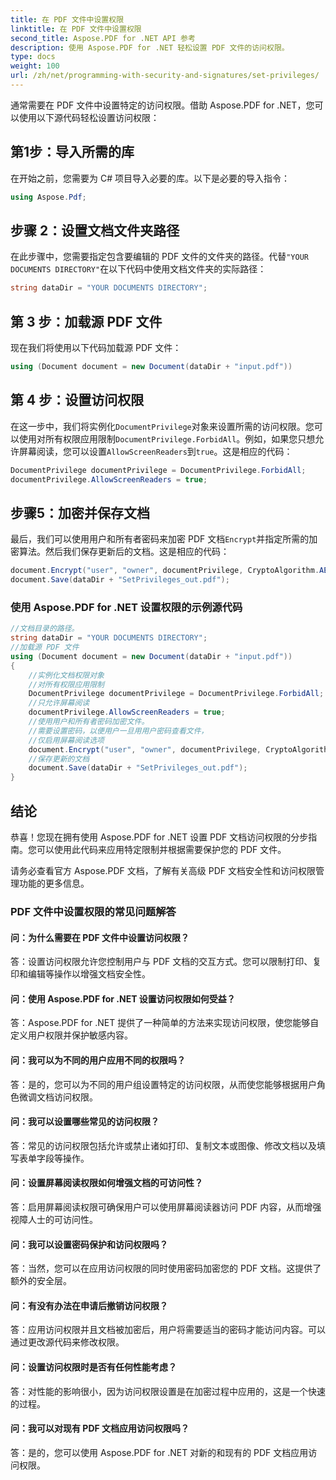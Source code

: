 ```yaml
---
title: 在 PDF 文件中设置权限
linktitle: 在 PDF 文件中设置权限
second_title: Aspose.PDF for .NET API 参考
description: 使用 Aspose.PDF for .NET 轻松设置 PDF 文件的访问权限。
type: docs
weight: 100
url: /zh/net/programming-with-security-and-signatures/set-privileges/
---
```

通常需要在 PDF 文件中设置特定的访问权限。借助 Aspose.PDF for .NET，您可以使用以下源代码轻松设置访问权限：

## 第1步：导入所需的库

在开始之前，您需要为 C# 项目导入必要的库。以下是必要的导入指令：

```csharp
using Aspose.Pdf;
```

## 步骤 2：设置文档文件夹路径

在此步骤中，您需要指定包含要编辑的 PDF 文件的文件夹的路径。代替`"YOUR DOCUMENTS DIRECTORY"`在以下代码中使用文档文件夹的实际路径：

```csharp
string dataDir = "YOUR DOCUMENTS DIRECTORY";
```

## 第 3 步：加载源 PDF 文件

现在我们将使用以下代码加载源 PDF 文件：

```csharp
using (Document document = new Document(dataDir + "input.pdf"))
```

## 第 4 步：设置访问权限

在这一步中，我们将实例化`DocumentPrivilege`对象来设置所需的访问权限。您可以使用对所有权限应用限制`DocumentPrivilege.ForbidAll`。例如，如果您只想允许屏幕阅读，您可以设置`AllowScreenReaders`到`true`。这是相应的代码：

```csharp
DocumentPrivilege documentPrivilege = DocumentPrivilege.ForbidAll;
documentPrivilege.AllowScreenReaders = true;
```

## 步骤5：加密并保存文档

最后，我们可以使用用户和所有者密码来加密 PDF 文档`Encrypt`并指定所需的加密算法。然后我们保存更新后的文档。这是相应的代码：

```csharp
document.Encrypt("user", "owner", documentPrivilege, CryptoAlgorithm.AESx128, false);
document.Save(dataDir + "SetPrivileges_out.pdf");
```

### 使用 Aspose.PDF for .NET 设置权限的示例源代码 
```csharp
//文档目录的路径。
string dataDir = "YOUR DOCUMENTS DIRECTORY";
//加载源 PDF 文件
using (Document document = new Document(dataDir + "input.pdf"))
{
	//实例化文档权限对象
	//对所有权限应用限制
	DocumentPrivilege documentPrivilege = DocumentPrivilege.ForbidAll;
	//只允许屏幕阅读
	documentPrivilege.AllowScreenReaders = true;
	//使用用户和所有者密码加密文件。
	//需要设置密码，以便用户一旦用用户密码查看文件，
	//仅启用屏幕阅读选项
	document.Encrypt("user", "owner", documentPrivilege, CryptoAlgorithm.AESx128, false);
	//保存更新的文档
	document.Save(dataDir + "SetPrivileges_out.pdf");
}
```

## 结论

恭喜！您现在拥有使用 Aspose.PDF for .NET 设置 PDF 文档访问权限的分步指南。您可以使用此代码来应用特定限制并根据需要保护您的 PDF 文件。

请务必查看官方 Aspose.PDF 文档，了解有关高级 PDF 文档安全性和访问权限管理功能的更多信息。

### PDF 文件中设置权限的常见问题解答

#### 问：为什么需要在 PDF 文件中设置访问权限？

答：设置访问权限允许您控制用户与 PDF 文档的交互方式。您可以限制打印、复印和编辑等操作以增强文档安全性。

#### 问：使用 Aspose.PDF for .NET 设置访问权限如何受益？

答：Aspose.PDF for .NET 提供了一种简单的方法来实现访问权限，使您能够自定义用户权限并保护敏感内容。

#### 问：我可以为不同的用户应用不同的权限吗？

答：是的，您可以为不同的用户组设置特定的访问权限，从而使您能够根据用户角色微调文档访问权限。

#### 问：我可以设置哪些常见的访问权限？

答：常见的访问权限包括允许或禁止诸如打印、复制文本或图像、修改文档以及填写表单字段等操作。

#### 问：设置屏幕阅读权限如何增强文档的可访问性？

答：启用屏幕阅读权限可确保用户可以使用屏幕阅读器访问 PDF 内容，从而增强视障人士的可访问性。

#### 问：我可以设置密码保护和访问权限吗？

答：当然，您可以在应用访问权限的同时使用密码加密您的 PDF 文档。这提供了额外的安全层。

#### 问：有没有办法在申请后撤销访问权限？

答：应用访问权限并且文档被加密后，用户将需要适当的密码才能访问内容。可以通过更改源代码来修改权限。

#### 问：设置访问权限时是否有任何性能考虑？

答：对性能的影响很小，因为访问权限设置是在加密过程中应用的，这是一个快速的过程。

#### 问：我可以对现有 PDF 文档应用访问权限吗？

答：是的，您可以使用 Aspose.PDF for .NET 对新的和现有的 PDF 文档应用访问权限。